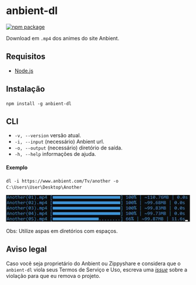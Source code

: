 # anbient-dl

[![npm package](https://nodei.co/npm/anbient-dl.png)](https://nodei.co/npm/anbient-dl/)

Download em `.mp4` dos animes do site Anbient.

## Requisitos

- [Node.js](https://nodejs.org/en/)

## Instalação
`npm install -g anbient-dl`

## CLI 
- `-v, --version` versão atual.
- `-i, --input` (necessário) Anbient url.
- `-o, --output` (necessário) diretório de saída. 
- `-h, --help` informações de ajuda.

#### Exemplo
`dl -i https://www.anbient.com/Tv/another -o C:\Users\User\Desktop\Another`

![exemplo](./assets/example.jpeg)

Obs: Utilize aspas em diretórios com espaços.

## Aviso legal

Caso você seja proprietário do Anbient ou Zippyshare e considera que o `anbient-dl` viola seus Termos de Serviço e Uso, escreva uma *[issue](https://github.com/ArturMiguel/anbient-dl/issues)* sobre a violação para que eu remova o projeto.
